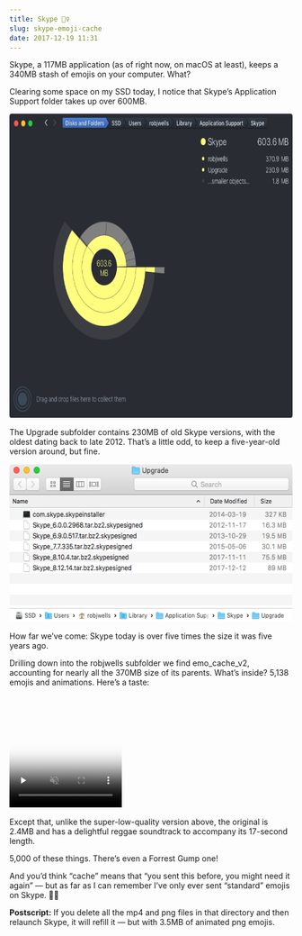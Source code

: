 ```yaml
---
title: Skype 🤦‍♀️
slug: skype-emoji-cache
date: 2017-12-19 11:31
---
```


Skype, a 117MB application (as of right now, on macOS at least), keeps a 340MB stash of emojis on your computer. What?

Clearing some space on my SSD today, I notice that Skype’s Application Support folder takes up over 600MB.

<p class="full-width">
    <img
        src="/images/2017-12-19-skype-application-support.png"
        alt="A screenshot of Daisy Disk showing Skype’s Application Support folder taking up 603.6MB"
        class="no-border"
        width=720
        height=540
        />
</p>

The Upgrade subfolder contains 230MB of old Skype versions, with the oldest dating back to late 2012. That’s a little odd, to keep a five-year-old version around, but fine.

<p>
    <img
        src="/images/2017-12-19-skype-upgrade.png"
        alt="A screenshot showing Skype’s Upgrade folder, containing five previous versions, with the oldest dating back five years."
        width=560
        height=280
        />
</p>

How far we’ve come: Skype today is over five times the size it was five years ago.

Drilling down into the robjwells subfolder we find emo\_cache\_v2, accounting for nearly all the 370MB size of its parents. What’s inside? 5,138 emojis and animations. Here’s a taste:

<p>
  <video
    controls
    width=200
    height=200
    muted
    preload="none"
    playsinline
    poster="/images/2017-12-19-skype-animation.jpg"
    src="/images/2017-12-19-skype-animation.mp4"
    >
  </video>
</p>

Except that, unlike the super-low-quality version above, the original is 2.4MB and has a delightful reggae soundtrack to accompany its 17-second length.

5,000 of these things. There’s even a Forrest Gump one!

And you’d think “cache” means that “you sent this before, you might need it again” — but as far as I can remember I’ve only ever sent “standard” emojis on Skype. 🤷‍♀️

<div class="flag">
  <p><b>Postscript:</b> If you delete all the mp4 and png files in that directory and then relaunch Skype, it will refill it — but with 3.5MB of animated png emojis.</p>
</div>
